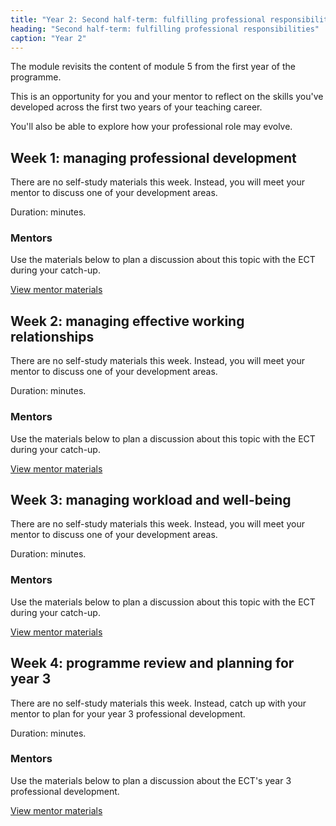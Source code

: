 ```yaml
---
title: "Year 2: Second half-term: fulfilling professional responsibilities"
heading: "Second half-term: fulfilling professional responsibilities"
caption: "Year 2"
---
```



The module revisits the content of module 5 from the first year of the programme. 

This is an opportunity for you and your mentor to reflect on the skills you've developed across the first two years of your teaching career. 

You'll also be able to explore how your professional role may evolve.

## Week 1: managing professional development

There are no self-study materials this week. Instead, you will meet your mentor to discuss one of your development areas.

Duration:  minutes.


### Mentors

Use the materials below to plan a discussion about this topic with the ECT during your catch-up.

[View mentor materials](/ucl/year-2-fulfilling-professional-responsibilities/summer-week-1-mentor-materials)

## Week 2: managing effective working relationships

There are no self-study materials this week. Instead, you will meet your mentor to discuss one of your development areas.

Duration:  minutes.


### Mentors

Use the materials below to plan a discussion about this topic with the ECT during your catch-up.

[View mentor materials](/ucl/year-2-fulfilling-professional-responsibilities/summer-week-2-mentor-materials)

## Week 3: managing workload and well-being

There are no self-study materials this week. Instead, you will meet your mentor to discuss one of your development areas.

Duration:  minutes.


### Mentors

Use the materials below to plan a discussion about this topic with the ECT during your catch-up.

[View mentor materials](/ucl/year-2-fulfilling-professional-responsibilities/summer-week-3-mentor-materials)

## Week 4: programme review and planning for year 3

There are no self-study materials this week. Instead, catch up with your mentor to plan for your year 3 professional development. 

Duration:  minutes.


### Mentors

Use the materials below to plan a discussion about the ECT's year 3 professional development.

[View mentor materials](/ucl/year-2-fulfilling-professional-responsibilities/summer-week-4-mentor-materials)

